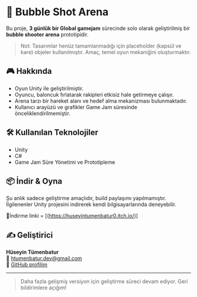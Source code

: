 # 🎯 Bubble Shot Arena

Bu proje, **3 günlük bir Global gamejam** sürecinde solo olarak geliştirilmiş bir **bubble shooter arena** prototipidir.

> Not: Tasarımlar henüz tamamlanmadığı için placeholder (kapsül ve kare) objeler kullanılmıştır. Amaç, temel oyun mekaniğini oluşturmaktır.

## 🎮 Hakkında

- Oyun Unity ile geliştirilmiştir.
- Oyuncu, baloncuk fırlatarak rakipleri etkisiz hale getirmeye çalışır.
- Arena tarzı bir hareket alanı ve hedef alma mekanizması bulunmaktadır.
- Kullanıcı arayüzü ve grafikler Game Jam süresinde önceliklendirilmemiştir.

## 🛠️ Kullanılan Teknolojiler

- Unity
- C#
- Game Jam Süre Yönetimi ve Prototipleme

## 📦 İndir & Oyna

Şu anlık sadece geliştirme amaçlıdır, build paylaşımı yapılmamıştır.  
İlgilenenler Unity projesini indirerek kendi bilgisayarlarında deneyebilir.

🔗İndirme linki = [(https://huseyintumenbatur0.itch.io/)]

## ✍️ Geliştirici

**Hüseyin Tümenbatur**  
📧 htumenbatur.dev@gmail.com  
🔗 [GitHub profilim](https://github.com/Huseyintumenbatur0)

---

> Daha fazla gelişmiş versiyon için geliştirme süreci devam ediyor. Geri bildirimlere açığım!

